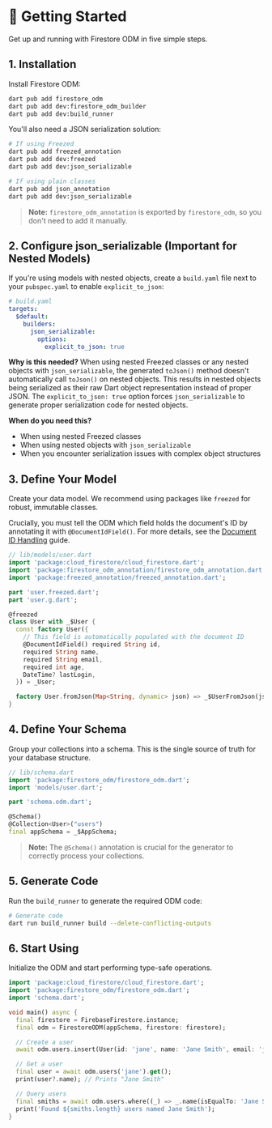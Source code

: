 # 🚀 Getting Started

Get up and running with Firestore ODM in five simple steps.

## 1. Installation

Install Firestore ODM:

```bash
dart pub add firestore_odm
dart pub add dev:firestore_odm_builder
dart pub add dev:build_runner
```

You'll also need a JSON serialization solution:

```bash
# If using Freezed
dart pub add freezed_annotation
dart pub add dev:freezed
dart pub add dev:json_serializable

# If using plain classes
dart pub add json_annotation
dart pub add dev:json_serializable
```

> **Note:** `firestore_odm_annotation` is exported by `firestore_odm`, so you don't need to add it manually.

## 2. Configure json_serializable (Important for Nested Models)

If you're using models with nested objects, create a `build.yaml` file next to your `pubspec.yaml` to enable `explicit_to_json`:

```yaml
# build.yaml
targets:
  $default:
    builders:
      json_serializable:
        options:
          explicit_to_json: true
```

**Why is this needed?** When using nested Freezed classes or any nested objects with `json_serializable`, the generated `toJson()` method doesn't automatically call `toJson()` on nested objects. This results in nested objects being serialized as their raw Dart object representation instead of proper JSON. The `explicit_to_json: true` option forces `json_serializable` to generate proper serialization code for nested objects.

**When do you need this?**
- When using nested Freezed classes
- When using nested objects with `json_serializable`
- When you encounter serialization issues with complex object structures

## 3. Define Your Model

Create your data model. We recommend using packages like `freezed` for robust, immutable classes.

Crucially, you must tell the ODM which field holds the document's ID by annotating it with `@DocumentIdField()`. For more details, see the [Document ID Handling](/guide/document-id.html) guide.

```dart
// lib/models/user.dart
import 'package:cloud_firestore/cloud_firestore.dart';
import 'package:firestore_odm_annotation/firestore_odm_annotation.dart';
import 'package:freezed_annotation/freezed_annotation.dart';

part 'user.freezed.dart';
part 'user.g.dart';

@freezed
class User with _$User {
  const factory User({
    // This field is automatically populated with the document ID
    @DocumentIdField() required String id,
    required String name,
    required String email,
    required int age,
    DateTime? lastLogin,
  }) = _User;

  factory User.fromJson(Map<String, dynamic> json) => _$UserFromJson(json);
}
```

## 4. Define Your Schema

Group your collections into a schema. This is the single source of truth for your database structure.

```dart
// lib/schema.dart
import 'package:firestore_odm/firestore_odm.dart';
import 'models/user.dart';

part 'schema.odm.dart';

@Schema()
@Collection<User>("users")
final appSchema = _$AppSchema;
```

> **Note:** The `@Schema()` annotation is crucial for the generator to correctly process your collections.

## 5. Generate Code

Run the `build_runner` to generate the required ODM code:

```bash
# Generate code
dart run build_runner build --delete-conflicting-outputs
```

## 6. Start Using

Initialize the ODM and start performing type-safe operations.

```dart
import 'package:cloud_firestore/cloud_firestore.dart';
import 'package:firestore_odm/firestore_odm.dart';
import 'schema.dart';

void main() async {
  final firestore = FirebaseFirestore.instance;
  final odm = FirestoreODM(appSchema, firestore: firestore);

  // Create a user
  await odm.users.insert(User(id: 'jane', name: 'Jane Smith', email: 'jane@example.com'));

  // Get a user
  final user = await odm.users('jane').get();
  print(user?.name); // Prints "Jane Smith"

  // Query users
  final smiths = await odm.users.where((_) => _.name(isEqualTo: 'Jane Smith')).get();
  print('Found ${smiths.length} users named Jane Smith');
}